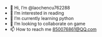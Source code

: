 - 👋 Hi, I’m @laochencu762288
- 👀 I’m interested in reading
- 🌱 I’m currently learning python
- 💞️ I’m looking to collaborate on game
- 📫 How to reach me 850076861@QQ.com

<!---
laochencu762288/laochencu762288 is a ✨ special ✨ repository because its `README.md` (this file) appears on your GitHub profile.
You can click the Preview link to take a look at your changes.
--->
